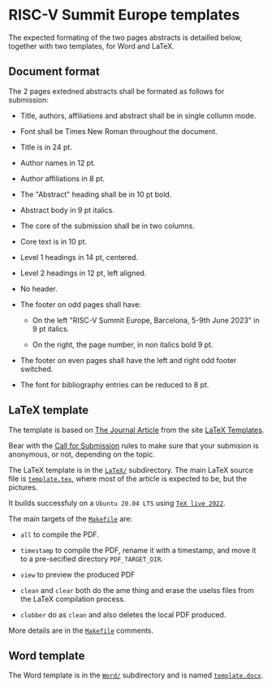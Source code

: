 # RISC-V Summit Europe templates

The expected formating of the two pages abstracts is detailled below,
together with two templates, for Word and LaTeX.

## Document format

The 2 pages extedned abstracts shall be formated as follows for submission:

 - Title, authors, affiliations and abstract shall be in single collumn mode.

 - Font shall be Times New Roman throughout the document.

 - Title is in 24 pt.

 - Author names in 12 pt.

 - Author affiliations in 8 pt.

 - The "Abstract" heading shall be in 10 pt bold.

 - Abstract body in 9 pt italics.

 - The core of the submission shall be in two columns.

 - Core text is in 10 pt.

 - Level 1 headings in 14 pt, centered.

 - Level 2 headings in 12 pt, left aligned.

 - No header.

 - The footer on odd pages shall have:

   - On the left "RISC-V Summit Europe, Barcelona, 5-9th June 2023" in 9 pt italics.

   - On the right, the page number, in non italics bold 9 pt.

 - The footer on even pages shall have the left and right odd footer switched.

 - The font for bibliography entries can be reduced to 8 pt.

## LaTeX template

The template is based on [The Journal
Article](http://www.latextemplates.com/template/journal-article) from
the site [LaTeX Templates](http://www.latextemplates.com).

Bear with the [Call for
Submission](https://riscv-europe.org/program.html) rules to make sure
that your submision is anonymous, or not, depending on the topic.

The LaTeX template is in the [`LaTeX/`](LaTeX) subdirectory.  The main
LaTeX source file is [`template.tex`](LaTeX/template.tex), where most
of the article is expected to be, but the pictures.

It builds successfuly on a `Ubuntu 20.04 LTS` using [`TeX live
2022`](https://www.tug.org/texlive/).

The main targets of the [`Makefile`](LaTeX/Makefile) are:

 - `all` to compile the PDF.
 
 - `timestamp` to compile the PDF, rename it with a timestamp, and
   move it to a pre-secified directory `PDF_TARGET_DIR`.

 - `view` to preview the produced PDF
 
 - `clean` and `clear` both do the ame thing and erase the uselss
   files from the LaTeX compilation process.
   
 - `clobber` do as `clean` and also deletes the local PDF produced.

More details are in the [`Makefile`](LaTeX/Makefile) comments.

## Word template

The Word template is in the [`Word/`](Word/) subdirectory and is named
[`template.docx`](Word/template.docx).
